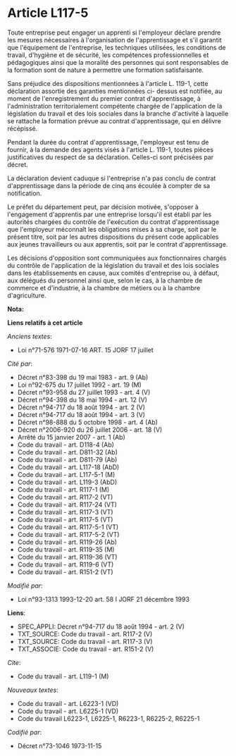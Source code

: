 # Article L117-5

Toute entreprise peut engager un apprenti si l'employeur déclare prendre les mesures nécessaires à l'organisation de
l'apprentissage et s'il garantit que l'équipement de l'entreprise, les techniques utilisées, les conditions de travail,
d'hygiène et de sécurité, les compétences professionnelles et pédagogiques ainsi que la moralité des personnes qui sont
responsables de la formation sont de nature à permettre une formation satisfaisante.

Sans préjudice des dispositions mentionnées à l'article L. 119-1, cette déclaration assortie des garanties mentionnées ci-
dessus est notifiée, au moment de l'enregistrement du premier contrat d'apprentissage, à l'administration territorialement
compétente chargée de l'application de la législation du travail et des lois sociales dans la branche d'activité à laquelle
se rattache la formation prévue au contrat d'apprentissage, qui en délivre récépissé.

Pendant la durée du contrat d'apprentissage, l'employeur est tenu de fournir, à la demande des agents visés à l'article L.
119-1, toutes pièces justificatives du respect de sa déclaration. Celles-ci sont précisées par décret.

La déclaration devient caduque si l'entreprise n'a pas conclu de contrat d'apprentissage dans la période de cinq ans écoulée
à compter de sa notification.

Le préfet du département peut, par décision motivée, s'opposer à l'engagement d'apprentis par une entreprise lorsqu'il est
établi par les autorités chargées du contrôle de l'exécution du contrat d'apprentissage que l'employeur méconnaît les
obligations mises à sa charge, soit par le présent titre, soit par les autres dispositions du présent code applicables aux
jeunes travailleurs ou aux apprentis, soit par le contrat d'apprentissage.

Les décisions d'opposition sont communiquées aux fonctionnaires chargés du contrôle de l'application de la législation du
travail et des lois sociales dans les établissements en cause, aux comités d'entreprise ou, à défaut, aux délégués du
personnel ainsi que, selon le cas, à la chambre de commerce et d'industrie, à la chambre de métiers ou à la chambre
d'agriculture.

**Nota:**



**Liens relatifs à cet article**

_Anciens textes_:

  - Loi n°71-576 1971-07-16 ART. 15 JORF 17 juillet

_Cité par_:

  - Décret n°83-398 du 19 mai 1983 - art. 9 (Ab)
  - Loi n°92-675 du 17 juillet 1992 - art. 19 (M)
  - Décret n°93-958 du 27 juillet 1993 - art. 4 (V)
  - Décret n°94-398 du 18 mai 1994 - art. 12 (V)
  - Décret n°94-717 du 18 août 1994 - art. 2 (V)
  - Décret n°94-717 du 18 août 1994 - art. 3 (V)
  - Décret n°98-888 du 5 octobre 1998 - art. 4 (Ab)
  - Décret n°2006-920 du 26 juillet 2006 - art. 18 (V)
  - Arrêté du 15 janvier 2007 - art. 1 (Ab)
  - Code du travail - art. D118-4 (Ab)
  - Code du travail - art. D811-32 (Ab)
  - Code du travail - art. D811-79 (Ab)
  - Code du travail - art. L117-18 (AbD)
  - Code du travail - art. L117-5-1 (M)
  - Code du travail - art. L119-3 (AbD)
  - Code du travail - art. R117-1 (M)
  - Code du travail - art. R117-2 (VT)
  - Code du travail - art. R117-24 (VT)
  - Code du travail - art. R117-3 (VT)
  - Code du travail - art. R117-5 (VT)
  - Code du travail - art. R117-5-1 (VT)
  - Code du travail - art. R117-5-2 (VT)
  - Code du travail - art. R119-26 (Ab)
  - Code du travail - art. R119-35 (M)
  - Code du travail - art. R119-36 (VT)
  - Code du travail - art. R119-6 (VT)
  - Code du travail - art. R151-2 (VT)

_Modifié par_:

  - Loi n°93-1313 1993-12-20 art. 58 I JORF 21 décembre 1993

**Liens**:

  - SPEC_APPLI: Décret n°94-717 du 18 août 1994 - art. 2 (V)
  - TXT_SOURCE: Code du travail - art. R117-2 (V)
  - TXT_SOURCE: Code du travail - art. R117-3 (V)
  - TXT_ASSOCIE: Code du travail - art. R151-2 (V)

_Cite_:

  - Code du travail - art. L119-1 (M)

_Nouveaux textes_:

  - Code du travail - art. L6223-1 (VD)
  - Code du travail - art. L6225-1 (VD)
  - Code du travail L6223-1, L6225-1, R6223-1, R6225-2, R6225-1

_Codifié par_:

  - Décret n°73-1046 1973-11-15
